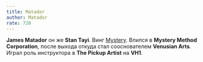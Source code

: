 ```yaml
---
title: Matador
author: Matador
rate: 720
---
```


**James Matador** он же **Stan Tayi**. Винг [Mystery](/authors/mystery). Влился в **Mystery Method Corporation**, после выхода откуда стал сооснователем **Venusian Arts**. Играл роль инструктора в **The Pickup Artist** на **VH1**.